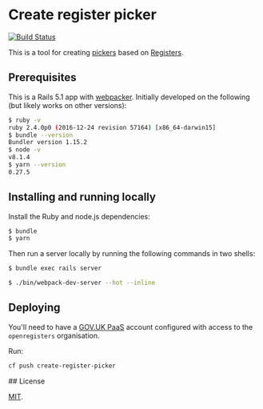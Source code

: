 # Create register picker

[![Build Status](https://travis-ci.org/openregister/create-register-picker.svg?branch=master)](https://travis-ci.org/openregister/create-register-picker)

This is a tool for creating [pickers](https://github.com/alphagov/openregister-location-picker) based on [Registers](https://registers.cloudapps.digital/).

## Prerequisites

This is a Rails 5.1 app with [webpacker](http://github.com/rails/webpacker). Initially developed on the following (but likely works on other versions):

```bash
$ ruby -v
ruby 2.4.0p0 (2016-12-24 revision 57164) [x86_64-darwin15]
$ bundle --version
Bundler version 1.15.2
$ node -v
v8.1.4
$ yarn --version
0.27.5
```

## Installing and running locally

Install the Ruby and node.js dependencies:

```bash
$ bundle
$ yarn
```

Then run a server locally by running the following commands in two shells:

```bash
$ bundle exec rails server
```

```bash
$ ./bin/webpack-dev-server --hot --inline
```

## Deploying

You'll need to have a [GOV.UK PaaS](https://www.cloud.service.gov.uk/) account configured with access to the `openregisters` organisation.

Run:

```bash
cf push create-register-picker
```

## License

[MIT](LICENSE.txt).

